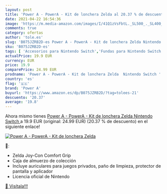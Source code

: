 ```yaml
---
layout: post
title: 'Power A - PowerA - Kit de lonchera Zelda al 20.37 % de descuento'
date: 2021-04-22 16:54:36
image: 'https://m.media-amazon.com/images/I/41Q1zVsFbtL._SL500_._SL400_.jpg'
comments: true
category: ofertas
author: 'tole.es'
slug: 'B075JZRB2D-es Power A - PowerA - Kit de lonchera Zelda Nintendo Switch'
sku: 'B075JZRB2D-es'
tags: [ 'Accesorios para Nintendo Switch','Fundas para Nintendo Switch','Fundas y almacenamiento para Nintendo Switch','Hardware y juegos para Nintendo Switch','Videojuegos','nintendo','power a','switch', ]
actualPrice: 19.9 EUR
currency: EUR
price: 19.9
comparePrice: 24.99 EUR
prodname: 'Power A - PowerA - Kit de lonchera Zelda  Nintendo Switch '
country: 'es'
flag: '🇪🇸'
brand: 'Power A'
buyurl: 'https://www.amazon.es/dp/B075JZRB2D/?tag=tolees-21'
descuento: '20.37'
average: '19.8'
---
```


Ahora mismo tienes [Power A - PowerA - Kit de lonchera Zelda  Nintendo Switch ](https://www.amazon.es/dp/B075JZRB2D/?tag=tolees-21) a 19.9 EUR (original: 24.99 EUR) (20.37 %  de descuento) en el siguiente enlace!

[![Power A - PowerA - Kit de lonchera Zelda](https://m.media-amazon.com/images/I/41Q1zVsFbtL._SL500_._SL400_.jpg)](https://www.amazon.es/dp/B075JZRB2D/?tag=tolees-21)

🔎:

- Zelda Joy-Con Comfort Grip
- Caja de almuerzo de colección
- Incluye auriculares para juegos privados, paño de limpieza, protector de pantalla y aplicador
- Licencia oficial de Nintendo

[🛒 Visítala!!!](https://www.amazon.es/dp/B075JZRB2D/?tag=tolees-21)
